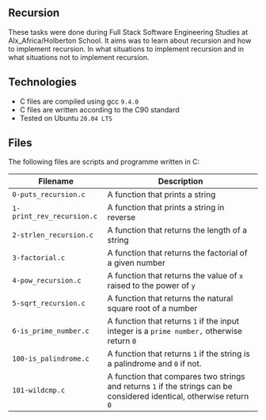 Recursion
 ----------------------------

These tasks were done during Full Stack Software Engineering Studies at Alx_Africa/Holberton School. It aims was to learn about recursion and how to implement recursion. In what situations to implement recursion and in what situations not to implement recursion.

Technologies
  ------------------------------

- C files are compiled using gcc `9.4.0`
- C files are written according to the C90 standard
- Tested on Ubuntu `20.04 LTS`

Files
 -------------------------------

The following files are scripts and programme written in C:

| Filename | Description
|--- | ---|
| `0-puts_recursion.c` | A function that prints a string |
| `1-print_rev_recursion.c` | A function that prints a string in reverse |
| `2-strlen_recursion.c` | A function that returns the length of a string |
| `3-factorial.c` | A function that returns the factorial of a given number |
| `4-pow_recursion.c` | A function that returns the value of `x` raised to the power of `y` |
| `5-sqrt_recursion.c` | A function that returns the natural square root of a number |
| `6-is_prime_number.c` | A function that returns `1` if the input integer is a `prime number,` otherwise return `0` |
| `100-is_palindrome.c` | A function that returns `1` if the string is a palindrome and `0` if not. |
| `101-wildcmp.c` | A function that compares two strings and returns `1` if the strings can be considered identical, otherwise return `0` |
